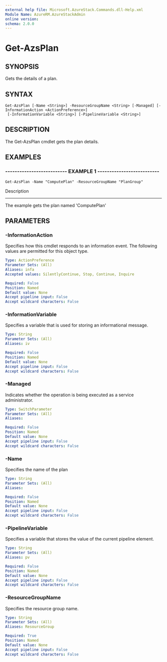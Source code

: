 ```yaml
---
external help file: Microsoft.AzureStack.Commands.dll-Help.xml
Module Name: AzureRM.AzureStackAdmin
online version: 
schema: 2.0.0
---
```


# Get-AzsPlan

## SYNOPSIS
Gets the details of a plan.

## SYNTAX

```
Get-AzsPlan [-Name <String>] -ResourceGroupName <String> [-Managed] [-InformationAction <ActionPreference>]
 [-InformationVariable <String>] [-PipelineVariable <String>]
```

## DESCRIPTION
The Get-AzsPlan cmdlet gets the plan details.

## EXAMPLES

### -------------------------- EXAMPLE 1 --------------------------
```
Get-AzsPlan -Name "ComputePlan" -ResourceGroupName "PlanGroup"
```

Description

-----------

The example gets the plan named 'ComputePlan'

## PARAMETERS

### -InformationAction
Specifies how this cmdlet responds to an information event. The following values are permitted for this object type.

```yaml
Type: ActionPreference
Parameter Sets: (All)
Aliases: infa
Accepted values: SilentlyContinue, Stop, Continue, Inquire

Required: False
Position: Named
Default value: None
Accept pipeline input: False
Accept wildcard characters: False
```

### -InformationVariable
Specifies a variable that is used for storing an informational message.

```yaml
Type: String
Parameter Sets: (All)
Aliases: iv

Required: False
Position: Named
Default value: None
Accept pipeline input: False
Accept wildcard characters: False
```

### -Managed
Indicates whether the operation is being executed as a service administrator.

```yaml
Type: SwitchParameter
Parameter Sets: (All)
Aliases: 

Required: False
Position: Named
Default value: None
Accept pipeline input: False
Accept wildcard characters: False
```

### -Name
Specifies the name of the plan

```yaml
Type: String
Parameter Sets: (All)
Aliases: 

Required: False
Position: Named
Default value: None
Accept pipeline input: False
Accept wildcard characters: False
```

### -PipelineVariable
Specifies a variable that stores the value of the current pipeline element.

```yaml
Type: String
Parameter Sets: (All)
Aliases: pv

Required: False
Position: Named
Default value: None
Accept pipeline input: False
Accept wildcard characters: False
```

### -ResourceGroupName
Specifies the resource group name.

```yaml
Type: String
Parameter Sets: (All)
Aliases: ResourceGroup

Required: True
Position: Named
Default value: None
Accept pipeline input: False
Accept wildcard characters: False
```


